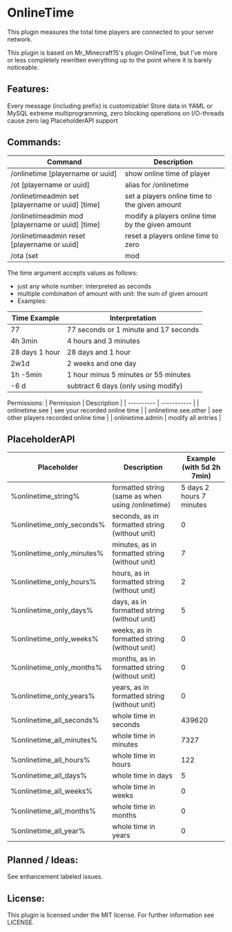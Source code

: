 # OnlineTime
This plugin measures the total time players are connected to your server network.

This plugin is based on Mr_Minecraft15's plugin OnlineTime, but I've more or less completely rewritten everything up to the point where it is barely noticeable.

## Features:
Every message (including prefix) is customizable!
Store data in YAML or MySQL
extreme multiprogramming, zero blocking operations on I/O-threads cause zero lag
PlaceholderAPI support

## Commands:
| Command |	Description |
| ------- | ----------- |
| /onlinetime [playername or uuid] | show online time of player |
| /ot [playername or uuid] | alias for /onlinetime |
| /onlinetimeadmin set [playername or uuid] [time] | set a players online time to the given amount |
| /onlinetimeadmin mod [playername or uuid] [time] | modify a players online time by the given amount |
| /onlinetimeadmin reset [playername or uuid] | reset a players online time to zero |
| /ota (set|mod|reset) ... | alias for /onlinetimeadmin |

The time argument accepts values as follows:

- just any whole number: interpreted as seconds
- multiple combination of amount with unit: the sum of given amount
- Examples:

| Time Example | Interpretation |
| ------------ | -------------- |
| 77 | 77 seconds or 1 minute and 17 seconds |
| 4h 3min | 4 hours and 3 minutes |
| 28 days 1 hour | 28 days and 1 hour |
| 2w1d | 2 weeks and one day |
| 1h -5min | 1 hour minus 5 minutes or 55 minutes |
| -6 d | subtract 6 days (only using modify) |

Permissions:
| Permission | Description |
| ---------- | ----------- |
| onlinetime.see | see your recorded online time |
| onlinetime.see.other | see other players recorded online time |
| onlinetime.admin | modify all entries |

## PlaceholderAPI
| Placeholder |	Description |	Example (with 5d 2h 7min) |
| ----------- | ----------- | ------------------------- |
%onlinetime_string% | formatted string (same as when using /onlinetime) | 5 days 2 hours 7 minutes
%onlinetime_only_seconds% | seconds, as in formatted string (without unit) | 0
%onlinetime_only_minutes% | minutes, as in formatted string (without unit) | 7
%onlinetime_only_hours% | hours, as in formatted string (without unit) | 2
%onlinetime_only_days% | days, as in formatted string (without unit) | 5
%onlinetime_only_weeks% | weeks, as in formatted string (without unit) | 0
%onlinetime_only_months% | months, as in formatted string (without unit) | 0
%onlinetime_only_years% | years, as in formatted string (without unit) | 0
%onlinetime_all_seconds% | whole time in seconds | 439620
%onlinetime_all_minutes% | whole time in minutes | 7327
%onlinetime_all_hours% | whole time in hours | 122
%onlinetime_all_days% | whole time in days | 5
%onlinetime_all_weeks% | whole time in weeks | 0
%onlinetime_all_months% | whole time in months | 0
%onlinetime_all_year% | whole time in years | 0


## Planned / Ideas:
See enhancement labeled issues.

##  License:
This plugin is licensed under the MIT license. For further information see LICENSE.
